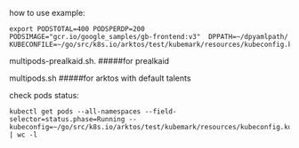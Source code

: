 how to use example:
```
export PODSTOTAL=400 PODSPERDP=200 PODSIMAGE="gcr.io/google_samples/gb-frontend:v3"  DPPATH=~/dpyamlpath/ KUBECONFILE=~/go/src/k8s.io/arktos/test/kubemark/resources/kubeconfig.kubemark
```

multipods-prealkaid.sh.   #####for prealkaid


multipods.sh              #####for arktos with default talents


check pods status:
```
kubectl get pods --all-namespaces --field-selector=status.phase=Running --kubeconfig=~/go/src/k8s.io/arktos/test/kubemark/resources/kubeconfig.kubemark | wc -l
```
